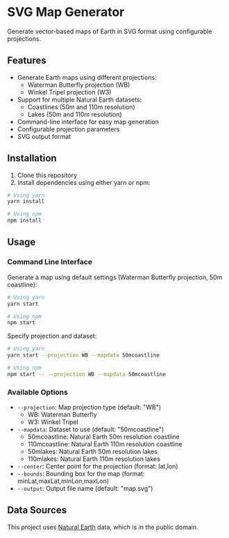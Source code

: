 # SVG Map Generator

Generate vector-based maps of Earth in SVG format using configurable projections.

## Features

- Generate Earth maps using different projections:
  - Waterman Butterfly projection (WB)
  - Winkel Tripel projection (W3)
- Support for multiple Natural Earth datasets:
  - Coastlines (50m and 110m resolution)
  - Lakes (50m and 110m resolution)
- Command-line interface for easy map generation
- Configurable projection parameters
- SVG output format

## Installation

1. Clone this repository
2. Install dependencies using either yarn or npm:
```bash
# Using yarn
yarn install

# Using npm
npm install
```

## Usage

### Command Line Interface

Generate a map using default settings (Waterman Butterfly projection, 50m coastline):
```bash
# Using yarn
yarn start

# Using npm
npm start
```

Specify projection and dataset:
```bash
# Using yarn
yarn start --projection WB --mapdata 50mcoastline

# Using npm
npm start -- --projection WB --mapdata 50mcoastline
```

### Available Options

- `--projection`: Map projection type (default: "WB")
  - WB: Waterman Butterfly
  - W3: Winkel Tripel
- `--mapdata`: Dataset to use (default: "50mcoastline")
  - 50mcoastline: Natural Earth 50m resolution coastline
  - 110mcoastline: Natural Earth 110m resolution coastline
  - 50mlakes: Natural Earth 50m resolution lakes
  - 110mlakes: Natural Earth 110m resolution lakes
- `--center`: Center point for the projection (format: lat,lon)
- `--bounds`: Bounding box for the map (format: minLat,maxLat,minLon,maxLon)
- `--output`: Output file name (default: "map.svg")

## Data Sources

This project uses [Natural Earth](https://www.naturalearthdata.com/) data, which is in the public domain.